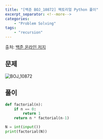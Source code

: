 ```yaml
---
title: "[백준 BOJ_10872] 팩토리얼 Python 풀이"
excerpt_separator: <!--more-->
categories: 
    - "Problem Solving"
tags: 
    - "recursion"
---
```

출처: [백준 온라인 저지](https://www.acmicpc.net/problem/10872)

## 문제
![BOJ_10872](https://user-images.githubusercontent.com/59808674/114319347-0e059a00-9b4c-11eb-9abe-fbb6924eee75.PNG)

## 풀이
```python
def factorial(n):
    if n == 0:
        return 1
    return n * factorial(n-1)

N = int(input())
print(factorial(N))
```